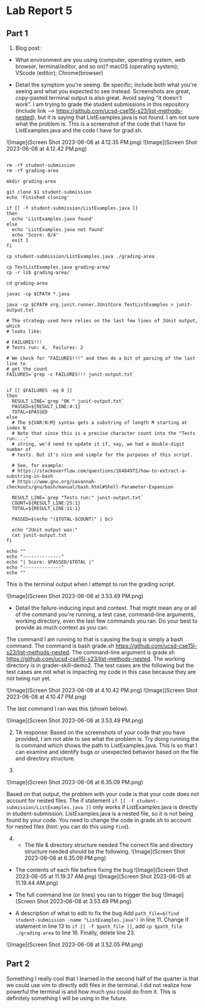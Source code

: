 # Lab Report 5

## Part 1
1. Blog post:

- What environment are you using (computer, operating system, web browser, terminal/editor, and so on)?
macOS (operating system); VScode (editor); Chrome(browser) 


- Detail the symptom you're seeing. Be specific; include both what you're seeing and what you expected to see instead. Screenshots are great, copy-pasted terminal output is also great. Avoid saying “it doesn't work”.
I am trying to grade the student submissions in this repository (include link --> https://github.com/ucsd-cse15l-s23/list-methods-nested), but it is saying that ListExamples.java is not found. I am not sure what the problem is. This is a screenshot of the code that I have for ListExamples.java and the code I have for grad.sh.

![Image](Screen Shot 2023-06-08 at 4.12.35 PM.png)
![Image](Screen Shot 2023-06-08 at 4.12.42 PM.png)

```CPATH='.:lib/hamcrest-core-1.3.jar:lib/junit-4.13.2.jar'

rm -rf student-submission
rm -rf grading-area

mkdir grading-area

git clone $1 student-submission
echo 'Finished cloning'

if [[ -f student-submission/ListExamples.java ]]
then
  echo 'ListExamples.java found'
else
  echo 'ListExamples.java not found'
  echo 'Score: 0/4'
  exit 1
fi

cp student-submission/ListExamples.java ./grading-area

cp TestListExamples.java grading-area/
cp -r lib grading-area/

cd grading-area

javac -cp $CPATH *.java

java -cp $CPATH org.junit.runner.JUnitCore TestListExamples > junit-output.txt

# The strategy used here relies on the last few lines of JUnit output, which
# looks like:

# FAILURES!!!
# Tests run: 4,  Failures: 2

# We check for "FAILURES!!!" and then do a bit of parsing of the last line to
# get the count
FAILURES=`grep -c FAILURES!!! junit-output.txt`


if [[ $FAILURES -eq 0 ]]
then
  RESULT_LINE=`grep "OK " junit-output.txt`
  PASSED=${RESULT_LINE:4:1}
  TOTAL=$PASSED
else
  # The ${VAR:N:M} syntax gets a substring of length M starting at index N
  # Note that since this is a precise character count into the "Tests run:..."
  # string, we'd need to update it if, say, we had a double-digit number of
  # tests. But it's nice and simple for the purposes of this script.

  # See, for example:
  # https://stackoverflow.com/questions/16484972/how-to-extract-a-substring-in-bash
  # https://www.gnu.org/savannah-checkouts/gnu/bash/manual/bash.html#Shell-Parameter-Expansion

  RESULT_LINE=`grep "Tests run:" junit-output.txt`
  COUNT=${RESULT_LINE:25:1}
  TOTAL=${RESULT_LINE:11:1}

  PASSED=$(echo "($TOTAL-$COUNT)" | bc)

  echo "JUnit output was:"
  cat junit-output.txt
fi

echo ""
echo "--------------"
echo "| Score: $PASSED/$TOTAL |"
echo "--------------"
echo ""
```
This is the terminal output when I attempt to run the grading script.

![Image](Screen Shot 2023-06-08 at 3.53.49 PM.png)


- Detail the failure-inducing input and context. That might mean any or all of the command you're running, a test case, command-line arguments, working directory, even the last few commands you ran. Do your best to provide as much context as you can.

The command I am running to that is causing the bug is simply a bash command. The command is bash grade.sh https://github.com/ucsd-cse15l-s23/list-methods-nested. The command-line argument is grade.sh https://github.com/ucsd-cse15l-s23/list-methods-nested. The working directory is in grader-skill-demo2. The test cases are the following but the test cases are not what is impacting my code in this case because they are  not being run yet. 

![Image](Screen Shot 2023-06-08 at 4.10.42 PM.png)
![Image](Screen Shot 2023-06-08 at 4.10.47 PM.png)

The last command I ran was this (shown below).

![Image](Screen Shot 2023-06-08 at 3.53.49 PM.png)


2. TA response:
Based on the screenshots of your code that you have provided, I am not able to see what the problem is. Try doing running the ls command which shows the path to ListExamples.java. This is so that I can examine and identify bugs or unexpected behavior based on the file and directory structure. 

3. 
![Image](Screen Shot 2023-06-08 at 6.35.09 PM.png)

Based on that output, the problem with your code is that your code does not account for nested files. The if statement ```if [[ -f student-submission/ListExamples.java ]]``` only works if ListExamples.java is directly in student-submission. ListExamples.java is a nested file, so it is not being found by your code. You need to change the code in grade.sh to account for nested files (hint: you can do this using ```find```).

4. - The file & directory structure needed
The correct file and directory structure needed should be the following.
![Image](Screen Shot 2023-06-08 at 6.35.09 PM.png)

- The contents of each file before fixing the bug
![Image](Screen Shot 2023-06-05 at 11.19.37 AM.png)
![Image](Screen Shot 2023-06-05 at 11.19.44 AM.png)

- The full command line (or lines) you ran to trigger the bug
![Image](Screen Shot 2023-06-08 at 3.53.49 PM.png)


- A description of what to edit to fix the bug
Add ```path_file=$(find student-submission -name "ListExamples.java")``` in line 11. Change if statement in line 13 to ```if [[ -f $path_file ]]```, add ```cp $path_file ./grading-area``` to line 16. Finally, delete line 23.

![Image](Screen Shot 2023-06-08 at 3.52.05 PM.png)


## Part 2
Something I really cool that I learned in the second half of the quarter is that we could use vim to directly edit files in the terminal. I did not realize how powerful the terminal is and how much you could do from it. This is definitely something I will be using in the future.


